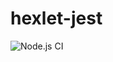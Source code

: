 # hexlet-jest
![Node.js CI](https://github.com/dnalx/hexlet-jest/workflows/Node.js%20CI/badge.svg?branch=master&event=check_suite)
